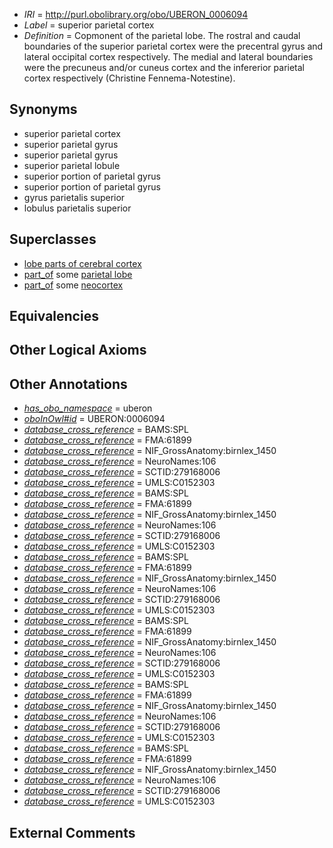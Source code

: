  * *IRI* = http://purl.obolibrary.org/obo/UBERON_0006094
 * *Label* = superior parietal cortex
 * *Definition* = Copmonent of the parietal lobe. The rostral and caudal boundaries of the superior parietal cortex were the precentral gyrus and lateral occipital cortex respectively. The medial and lateral boundaries were the precuneus and/or cuneus cortex and the infererior parietal cortex respectively (Christine Fennema-Notestine).

## Synonyms

 * superior parietal cortex
 * superior parietal gyrus
 * superior parietal gyrus
 * superior parietal lobule
 * superior portion of parietal gyrus
 * superior portion of parietal gyrus
 * gyrus parietalis superior
 * lobulus parietalis superior

## Superclasses

 * [lobe parts of cerebral cortex](../../UBERON/22/UBERON_0003022.md)
 * [part_of](../../BFO/50/BFO_0000050.md) some [parietal lobe](../../UBERON/72/UBERON_0001872.md)
 * [part_of](../../BFO/50/BFO_0000050.md) some [neocortex](../../UBERON/50/UBERON_0001950.md)

## Equivalencies


## Other Logical Axioms


## Other Annotations

 * *[has_obo_namespace](../../ce/oboInOwl#hasOBONamespace.md)* = uberon
 * *[oboInOwl#id](../../id/oboInOwl#id.md)* = UBERON:0006094
 * *[database_cross_reference](../../ef/oboInOwl#hasDbXref.md)* = BAMS:SPL
 * *[database_cross_reference](../../ef/oboInOwl#hasDbXref.md)* = FMA:61899
 * *[database_cross_reference](../../ef/oboInOwl#hasDbXref.md)* = NIF_GrossAnatomy:birnlex_1450
 * *[database_cross_reference](../../ef/oboInOwl#hasDbXref.md)* = NeuroNames:106
 * *[database_cross_reference](../../ef/oboInOwl#hasDbXref.md)* = SCTID:279168006
 * *[database_cross_reference](../../ef/oboInOwl#hasDbXref.md)* = UMLS:C0152303
 * *[database_cross_reference](../../ef/oboInOwl#hasDbXref.md)* = BAMS:SPL
 * *[database_cross_reference](../../ef/oboInOwl#hasDbXref.md)* = FMA:61899
 * *[database_cross_reference](../../ef/oboInOwl#hasDbXref.md)* = NIF_GrossAnatomy:birnlex_1450
 * *[database_cross_reference](../../ef/oboInOwl#hasDbXref.md)* = NeuroNames:106
 * *[database_cross_reference](../../ef/oboInOwl#hasDbXref.md)* = SCTID:279168006
 * *[database_cross_reference](../../ef/oboInOwl#hasDbXref.md)* = UMLS:C0152303
 * *[database_cross_reference](../../ef/oboInOwl#hasDbXref.md)* = BAMS:SPL
 * *[database_cross_reference](../../ef/oboInOwl#hasDbXref.md)* = FMA:61899
 * *[database_cross_reference](../../ef/oboInOwl#hasDbXref.md)* = NIF_GrossAnatomy:birnlex_1450
 * *[database_cross_reference](../../ef/oboInOwl#hasDbXref.md)* = NeuroNames:106
 * *[database_cross_reference](../../ef/oboInOwl#hasDbXref.md)* = SCTID:279168006
 * *[database_cross_reference](../../ef/oboInOwl#hasDbXref.md)* = UMLS:C0152303
 * *[database_cross_reference](../../ef/oboInOwl#hasDbXref.md)* = BAMS:SPL
 * *[database_cross_reference](../../ef/oboInOwl#hasDbXref.md)* = FMA:61899
 * *[database_cross_reference](../../ef/oboInOwl#hasDbXref.md)* = NIF_GrossAnatomy:birnlex_1450
 * *[database_cross_reference](../../ef/oboInOwl#hasDbXref.md)* = NeuroNames:106
 * *[database_cross_reference](../../ef/oboInOwl#hasDbXref.md)* = SCTID:279168006
 * *[database_cross_reference](../../ef/oboInOwl#hasDbXref.md)* = UMLS:C0152303
 * *[database_cross_reference](../../ef/oboInOwl#hasDbXref.md)* = BAMS:SPL
 * *[database_cross_reference](../../ef/oboInOwl#hasDbXref.md)* = FMA:61899
 * *[database_cross_reference](../../ef/oboInOwl#hasDbXref.md)* = NIF_GrossAnatomy:birnlex_1450
 * *[database_cross_reference](../../ef/oboInOwl#hasDbXref.md)* = NeuroNames:106
 * *[database_cross_reference](../../ef/oboInOwl#hasDbXref.md)* = SCTID:279168006
 * *[database_cross_reference](../../ef/oboInOwl#hasDbXref.md)* = UMLS:C0152303
 * *[database_cross_reference](../../ef/oboInOwl#hasDbXref.md)* = BAMS:SPL
 * *[database_cross_reference](../../ef/oboInOwl#hasDbXref.md)* = FMA:61899
 * *[database_cross_reference](../../ef/oboInOwl#hasDbXref.md)* = NIF_GrossAnatomy:birnlex_1450
 * *[database_cross_reference](../../ef/oboInOwl#hasDbXref.md)* = NeuroNames:106
 * *[database_cross_reference](../../ef/oboInOwl#hasDbXref.md)* = SCTID:279168006
 * *[database_cross_reference](../../ef/oboInOwl#hasDbXref.md)* = UMLS:C0152303

## External Comments

